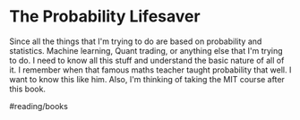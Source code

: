 # The Probability Lifesaver
Since all the things that I'm trying to do are based on probability and statistics. Machine learning, Quant trading, or anything else that I'm trying to do. I need to know all this stuff and understand the basic nature of all of it. I remember when that famous maths teacher taught probability that well. I want to know this like him. Also, I'm thinking of taking the MIT course after this book. 

#reading/books